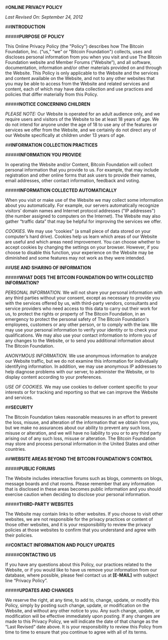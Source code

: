 #**ONLINE PRIVACY POLICY**

*Last Revised On: September 24, 2012*

##**INTRODUCTION**

#####**PURPOSE OF POLICY**

This Online Privacy Policy (the "Policy") describes how The Bitcoin Foundation, Inc. (“us,” “we” or "Bitcoin Foundation") collects, uses and discloses personal information from you when you visit and use The Bitcoin Foundation website and Member Forums (“Website”), and all software, documentation, information and/or other materials provided on and through the Website. This Policy is only applicable to the Website and the services and content available on the Website, and not to any other websites that you may be able to access from the Website and related services and content, each of which may have data collection and use practices and policies that differ materially from this Policy.

#####**NOTICE CONCERNING CHILDREN**

*PLEASE NOTE:* Our Website is operated for an adult audience only, and we require users and visitors of the Website to be at least 18 years of age. We do not intend for anyone under the age of 18 to use any of the features or services we offer from the Website, and we certainly do not direct any of our Website specifically at children under 13 years of age.

##**INFORMATION COLLECTION PRACTICES**

#####**INFORMATION YOU PROVIDE**

In operating the Website and/or Content, Bitcoin Foundation will collect personal information that you provide to us. For example, that may include registration and other online forms that ask users to provide their names, email addresses, other contact information, feedback and voting.

#####**INFORMATION COLLECTED AUTOMATICALLY**

When you visit or make use of the Website we may collect some information about you automatically. For example, our servers automatically recognize visitors’ domain names and Internet protocol addresses ("IP addresses") (the number assigned to computers on the Internet). The Website may also gather “traffic data” that may be helpful for improving the services we offer.

*COOKIES.* We may use “cookies” (a small piece of data stored on your computer’s hard drive). Cookies help us learn which areas of our Website are useful and which areas need improvement. You can choose whether to accept cookies by changing the settings on your browser. However, if you choose to disable this function, your experience on the Website may be diminished and some features may not work as they were intended.

##**USE AND SHARING OF INFORMATION**

#####**WHAT DOES THE BITCOIN FOUNDATION DO WITH COLLECTED INFORMATION?**

*PERSONAL INFORMATION.* We will not share your personal information with any third parties without your consent, except as necessary to provide you with the services offered by us, with third-party vendors, consultants and service providers who need access to this data to carry out their work for us, to protect the rights or property of The Bitcoin Foundation, in an emergency to protect the personal safety of The Bitcoin Foundation's employees, customers or any other person, or to comply with the law. We may use your personal information to verify your identity or to check your qualifications.  We may also use your contact information to inform you of any changes to the Website, or to send you additional information about The Bitcoin Foundation.

*ANONYMOUS INFORMATION.* We use anonymous information to analyze our Website traffic, but we do not examine this information for individually identifying information. In addition, we may use anonymous IP addresses to help diagnose problems with our server, to administer the Website, or to display content according to your preferences.

*USE OF COOKIES.* We may use cookies to deliver content specific to your interests or for tracking and reporting so that we can improve the Website and services.

##**SECURITY**

The Bitcoin Foundation takes reasonable measures in an effort to prevent the loss, misuse, and alteration of the information that we obtain from you, but we make no assurances about our ability to prevent any such loss, misuse or alteration, and we will have no liability to you or to any third party arising out of any such loss, misuse or alteration. The Bitcoin Foundation may store and process personal information in the United States and other countries.

##**WEBSITE AREAS BEYOND THE BITCOIN FOUNDATION'S CONTROL**

#####**PUBLIC FORUMS**

The Website includes interactive forums such as blogs, comments on blogs, message boards and chat rooms. Please remember that any information that is disclosed in these areas becomes public information and you should exercise caution when deciding to disclose your personal information.

#####**THIRD-PARTY WEBSITES**

The Website may contain links to other websites. If you choose to visit other websites, we are not responsible for the privacy practices or content of those other websites, and it is your responsibility to review the privacy policies at those websites to confirm that you understand and agree with their policies.

##**CONTACT INFORMATION AND POLICY UPDATES**

#####**CONTACTING US**

If you have any questions about this Policy, our practices related to the Website, or if you would like to have us remove your information from our database, where possible, please feel contact us at **[E-MAIL]** with subject line “Privacy Policy”.

#####**UPDATES AND CHANGES**

We reserve the right, at any time, to add to, change, update, or modify this Policy, simply by posting such change, update, or modification on the Website, and without any other notice to you. Any such change, update, or modification will be effective immediately upon posting. If any changes are made to this Privacy Policy, we will indicate the date of that change as the “Last Revised” date above. It is your responsibility to review this Policy from time to time to ensure that you continue to agree with all of its terms.